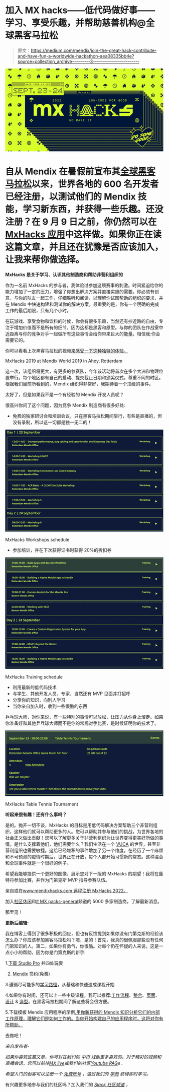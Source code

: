 # 加入 MX hacks——低代码做好事——学习、享受乐趣，并帮助慈善机构@全球黑客马拉松

> 原文：<https://medium.com/mendix/join-the-great-hack-contribute-and-have-fun-a-worldwide-hackathon-aea08335bb4e?source=collection_archive---------3----------------------->

![](img/cf13a5925735185bfd4c6477c4e0853f.png)

# 自从 Mendix 在暑假前宣布其[全球黑客马拉松](https://www.mendix.com/mxhacks/)以来，世界各地的 600 名开发者已经注册，以测试他们的 Mendix 技能，学习新东西，并获得一些乐趣。还没注册？在 9 月 9 日之前，你仍然可以在 [MxHacks 应用](https://mxhacks.mendixcloud.com/)中这样做。如果你正在读这篇文章，并且还在犹豫是否应该加入，让我来帮你做选择。

**MxHacks 是关于学习、认识其他制造商和帮助非营利组织的**

作为一名前 MxHacks 的参与者，我体验过参加这项赛事的刺激。时间紧迫给你的能力增加了一定的压力，增强了你想出解决方案并直接实施的需要。你必须有创意，与你的队友一起工作，仔细聆听和阅读，以理解你试图帮助的组织的要求，并在 Mendix 中快速构建和测试你的解决方案。最重要的是，你有一个明确的完成工作的最后期限，只有几个小时。

在玩游戏、享受食物和饮料的时候，你会有很多乐趣，当然还有抄近路的自由，专注于增加价值而不是所有的细节，因为这都是黑客和原型。与你的团队在作战室中近距离与你的竞争对手一起做所有这些事情会给你带来巨大的能量。相信我:你会需要它的。

你可以看看上次黑客马拉松的视频[来感受一下这种独特的体验。](https://videoshare.mendix.com/watch/dfue68r4mbFDZaahetDu1x?)

MxHacks 2019 at Mendix World 2019 in Ahoy, Rotterdam

这一次，该组织将更大，有更多的参赛队，今年该活动将首次在多个大洲和物理位置举行。每个地区都有自己的启动、提交截止日期和颁奖仪式，尊重不同的时区。根据我们目前所看到的，Mendix 组织得非常好，我期待着一个顶级的事件。

太好了，但是如果我不是一个有经验的 Mendix 开发人员呢？

很高兴你问了这个问题，因为竞争 Mendix 制造商有很多好处:

*   免费的独家研讨会和培训会议，只在黑客马拉松期间举行，有些是直播的，但没有录制，所以这一切都是独一无二的！

![](img/139b67ba8156a662062609c1fee8803d.png)

MxHacks Workshops schedule

*   参加培训，并在下次获得证书时获得 20%的折扣券

![](img/ac8ecf8b10b177dcab0ed2ccff12a20f.png)

MxHacks Training schedule

*   利用最新的低代码技术
*   与学生、其他开发人员、专家，当然还有 MVP 见面并打招呼
*   分享你的知识，向别人学习
*   当你亲自加入时，收到一些很酷的东西

乒乓球大师，对你来说，有一些特别的事情可以放松，让压力从你身上溜走。如果你准备好和其他乒乓球大师而不是你的常规对手比赛，是时候证明你的技术了。

![](img/249de466073db1485af30b6bf4e6243d.png)

MxHacks Table Tennis Tournament

**听起来很有趣！还有什么事吗？**

是的。抛开一切不谈，MxHacks 的目标是用低代码解决方案帮助三个非营利组织，这样他们就可以帮助更多的人。您可以帮助并参与他们的挑战，为世界各地的社会正义做出贡献！您可以了解更多关于非营利组织为让世界变得更美好所做的事情。是什么支撑着他们，他们需要什么？我们生活在一个 [VUCA](https://www.techtarget.com/whatis/definition/VUCA-volatility-uncertainty-complexity-and-ambiguity) 的世界，甚至非营利组织也需要敏捷。这给已经堆积的事件增加了另一个维度。在经历了一个麻烦和不可预测的疫情时期后，世界正在开放，每个人都开始习惯新的常态。这种混合和全球事件就是一个很好的例子。

希望我能够提供一个更好的图像，展示您对下一版的 MxHacks 的期望！我将在鹿特丹参加比赛，并作为门第克斯 MVP 指导参赛队伍。

亲自或在[www.mendixhacks.com 远程注册 MxHacks 2022。](http://www.mendixhacks.com.)

加入[社区休闲](http://bit.ly/mxslack)和[# MX packs-general](https://mendixcommunity.slack.com/archives/C03HSKEJR6G)频道的 5000 多家制造商，了解最新消息。

那里见！

**更新后编辑:**

我在博客上得到了很多积极的回应，但也有反馈提到如果你没有门第克斯的经验该怎么办？你应该参加黑客马拉松吗？嗯，是的！首先，我真的很佩服那些没有任何门第知识的人。第二，如果你有勇气，你很酷。对每个仍在怀疑的人来说，这是一点小小的帮助，因为你是门第克斯的新手:

1.[下载 Studio Pro](https://marketplace.mendix.com/link/studiopro/) 并四处玩耍

2. [Mendix](https://signup.mendix.com/link/signup/?source=direct) 签约(免费)

3.遵循尽可能多的[学习路径](https://academy.mendix.com/link/paths)，从基础和快速速成课程开始

4.如果你有时间，还可以上一些中级课程。我可以推荐:[工作流程](https://academy.mendix.com/link/paths/112/Build-a-Powerful-Workflow)、[整合](https://academy.mendix.com/link/paths/44/Importing-and-Exporting-Your-Data)、[页面](https://academy.mendix.com/link/paths/56/Create-an-App-with-Advanced-Page-Building)、[设计](https://academy.mendix.com/link/paths/127/Define-your-Design) & [造型](https://academy.mendix.com/link/paths/123/Style-your-App-with-Sass)。在黑客马拉松期间了解这些将会很方便。

5.下载模板 Mendix 应用程序的示例[,用你新获得的 Mendix 知识分析它们的内部工作原理，理解它们是如何工作的。当你开始构建自己的应用程序时，这将对你有所帮助。](https://marketplace.mendix.com/link/contenttype/11)

去做吧！

*来自发布者-*

*如果你喜欢这篇文章，你可以在我们的* [*中页*](https://medium.com/mendix) *找到更多喜欢的。对于精彩的视频和直播会话，您可以前往*[*MX live*](https://www.mendix.com/live/)*或我们的社区*[*Youtube PAG*](https://www.youtube.com/c/MendixCommunity/community)*e .*

*希望入门的创客可以注册一个* [*免费账号*](https://signup.mendix.com/link/signup/?source=direct) *，通过我们的* [*学苑*](https://academy.mendix.com/link/home) *获得即时学习。*

有兴趣更多地参与我们的社区吗？加入我们的 [*Slack 社区频道*](https://join.slack.com/t/mendixcommunity/shared_invite/zt-hwhwkcxu-~59ywyjqHlUHXmrw5heqpQ) *。*